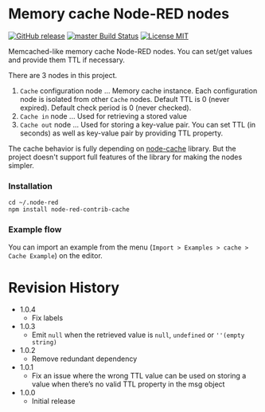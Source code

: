 Memory cache Node-RED nodes
===

[![GitHub release](https://img.shields.io/github/release/CANDY-LINE/node-red-contrib-cache.svg)](https://github.com/CANDY-LINE/node-red-contrib-cache/releases/latest)
[![master Build Status](https://travis-ci.org/CANDY-LINE/node-red-contrib-cache.svg?branch=master)](https://travis-ci.org/CANDY-LINE/node-red-contrib-cache/)
[![License MIT](https://img.shields.io/github/license/CANDY-LINE/node-red-contrib-cache.svg)](http://opensource.org/licenses/MIT)

Memcached-like memory cache Node-RED nodes. You can set/get values and provide them TTL if necessary.

There are 3 nodes in this project.

1. `Cache` configuration node ... Memory cache instance. Each configuration node is isolated from other `Cache` nodes. Default TTL is 0 (never expired). Default check period is 0 (never checked).
1. `Cache in` node ... Used for retrieving a stored value
1. `Cache out` node ... Used for storing a key-value pair. You can set TTL (in seconds) as well as key-value pair by providing TTL property.

The cache behavior is fully depending on [node-cache](https://www.npmjs.com/package/node-cache) library. But the project doesn't support full features of the library for making the nodes simpler.

### Installation

```
cd ~/.node-red
npm install node-red-contrib-cache
```

### Example flow

You can import an example from the menu (`Import > Examples > cache > Cache Example`) on the editor.

# Revision History
* 1.0.4
    - Fix labels
* 1.0.3
    - Emit `null` when the retrieved value is `null`, `undefined` or `''(empty string)`
* 1.0.2
    - Remove redundant dependency
* 1.0.1
    - Fix an issue where the wrong TTL value can be used on storing a value when there’s no valid TTL property in the msg object
* 1.0.0
    - Initial release
